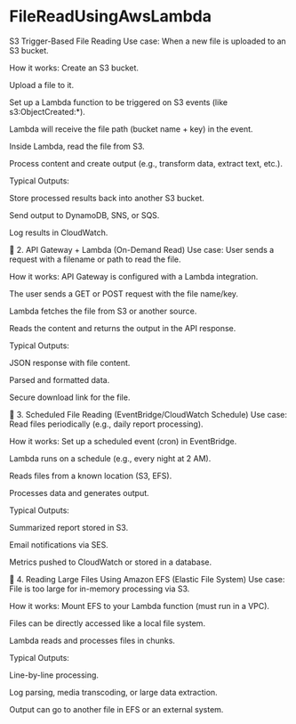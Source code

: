 # FileReadUsingAwsLambda

S3 Trigger-Based File Reading
Use case: When a new file is uploaded to an S3 bucket.

How it works:
Create an S3 bucket.

Upload a file to it.

Set up a Lambda function to be triggered on S3 events (like s3:ObjectCreated:*).

Lambda will receive the file path (bucket name + key) in the event.

Inside Lambda, read the file from S3.

Process content and create output (e.g., transform data, extract text, etc.).

Typical Outputs:

Store processed results back into another S3 bucket.

Send output to DynamoDB, SNS, or SQS.

Log results in CloudWatch.

🔹 2. API Gateway + Lambda (On-Demand Read)
Use case: User sends a request with a filename or path to read the file.

How it works:
API Gateway is configured with a Lambda integration.

The user sends a GET or POST request with the file name/key.

Lambda fetches the file from S3 or another source.

Reads the content and returns the output in the API response.

Typical Outputs:

JSON response with file content.

Parsed and formatted data.

Secure download link for the file.

🔹 3. Scheduled File Reading (EventBridge/CloudWatch Schedule)
Use case: Read files periodically (e.g., daily report processing).

How it works:
Set up a scheduled event (cron) in EventBridge.

Lambda runs on a schedule (e.g., every night at 2 AM).

Reads files from a known location (S3, EFS).

Processes data and generates output.

Typical Outputs:

Summarized report stored in S3.

Email notifications via SES.

Metrics pushed to CloudWatch or stored in a database.

🔹 4. Reading Large Files Using Amazon EFS (Elastic File System)
Use case: File is too large for in-memory processing via S3.

How it works:
Mount EFS to your Lambda function (must run in a VPC).

Files can be directly accessed like a local file system.

Lambda reads and processes files in chunks.

Typical Outputs:

Line-by-line processing.

Log parsing, media transcoding, or large data extraction.

Output can go to another file in EFS or an external system.

